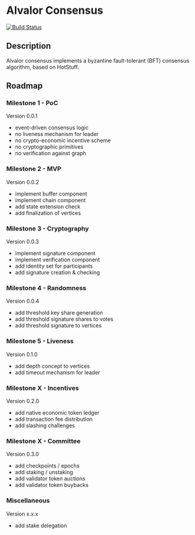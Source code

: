 # Alvalor Consensus

[![Build Status](https://travis-ci.com/alvalor/consensus.svg?token=Hm9YEiz4aAfKiFLFh2sr&branch=master)](https://travis-ci.com/alvalor/consensus)

## Description

Alvalor consensus implements a byzantine fault-tolerant (BFT) consensus algorithm, based on HotStuff.

## Roadmap

### Milestone 1 - PoC

Version 0.0.1

- event-driven consensus logic
- no liveness mechanism for leader
- no crypto-economic incentive scheme
- no cryptographic primitives
- no verification against graph

### Milestone 2 - MVP

Version 0.0.2

- implement buffer component
- implement chain component
- add state extension check
- add finalization of vertices

### Milestone 3 - Cryptography

Version 0.0.3

- implement signature component
- implement verification component
- add identity set for participants
- add signature creation & checking

### Milestone 4 - Randomness

Version 0.0.4

- add threshold key share generation
- add threshold signature shares to votes
- add threshold signature to vertices

### Milestone 5 - Liveness

Version 0.1.0

- add depth concept to vertices
- add timeout mechanism for leader

### Milestone X - Incentives

Version 0.2.0

- add native economic token ledger
- add transaction fee distribution
- add slashing challenges

### Milestone X - Committee

Version 0.3.0

- add checkpoints / epochs
- add staking / unstaking
- add validator token auctions
- add validator token buybacks

### Miscellaneous

Version x.x.x

- add stake delegation

